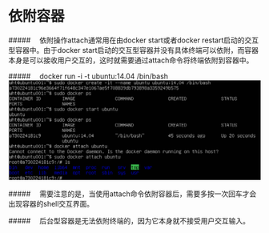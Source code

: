 <h1>依附容器</h1>

#####&emsp; 依附操作attach通常用在由docker start或者docker restart启动的交互型容器中。由于docker start启动的交互型容器并没有具体终端可以依附，而容器本身是可以接收用户交互的，这时就需要通过attach命令将终端依附到容器中。

#####&emsp; docker run -i -t ubuntu:14.04 /bin/bash
![](/assets/15.png)

#####&emsp; 需要注意的是，当使用attach命令依附容器后，需要多按一次回车才会出现容器的shell交互界面。

#####&emsp; 后台型容器是无法依附终端的，因为它本身就不接受用户交互输入。